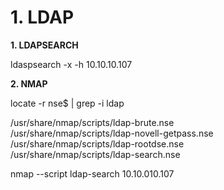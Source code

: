 # 1. LDAP

**1. LDAPSEARCH**

ldaspsearch -x -h 10.10.10.107

**2. NMAP**

locate -r nse$ | grep -i ldap

/usr/share/nmap/scripts/ldap-brute.nse  
/usr/share/nmap/scripts/ldap-novell-getpass.nse  
/usr/share/nmap/scripts/ldap-rootdse.nse  
/usr/share/nmap/scripts/ldap-search.nse  

nmap --script ldap-search 10.10.010.107

